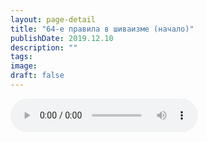```yaml
---
layout: page-detail
title: "64-е правила в шиваизме (начало)"
publishDate: 2019.12.10
description: ""
tags:
image:
draft: false
---
```


<audio title="2019.12.10 - 64-е правила в шиваизме (начало).mp3" src="/upload/iblock/233/23350fae971c0cf3b88ccd895d672d16.mp3" controls=""></audio>

  

